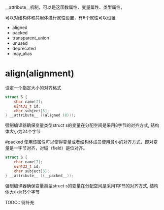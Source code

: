 __attribute__机制，可以是这函数属性、变量属性、类型属性，

可以对结构体和共用体进行属性设置，有6个属性可以设置
- aligned   
- packed    
- transparent_union 
- unused
- deprecated
- may_alias

# align(alignment)
设定一个指定大小的对齐格式
```c
struct S {
    char name[7];
    uint32_t id;
    char subject[5];
} __attribute__ ((aligned (8)));
```
强制编译器确保变量类型struct s的变量在分配空间是采用8字节的对齐方式, 结构体大小为24个字节

#packed
使用该属性可以使得变量或者结构体成员使用最小的对齐方式，即对变量是一字节对齐，对域（field）是位对齐。
```c
struct S {
    char name[7];
    uint32_t id;
    char subject[5];
} __attribute__ ((__packed__));
```
强制编译器确保变量类型struct s的变量在分配空间是采用1字节的对齐方式, 结构体大小为15个字节

TODO:: 待补充